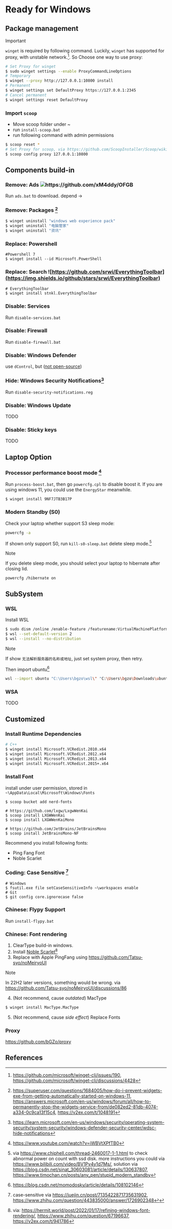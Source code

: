# Ready for Windows
## Package management
>[!IMPORTANT] 
`winget` is required by following command.
Luckily, `winget` has supported for proxy, with unstable network.[^proxy_winget]. So Choose one way to use proxy:

```bash
# Set Proxy for winget
$ sudo winget settings --enable ProxyCommandLineOptions
# Temporary
$ winget --proxy http://127.0.0.1:10800 install 
# Permanent
$ winget settings set DefaultProxy https://127.0.0.1:2345
# Cancel permanent
$ winget settings reset DefaultProxy
```


### Import `scoop`
* Move scoop folder under ~
* run `install-scoop.bat`
* run following command with admin permissions
```bash
$ scoop reset *
# Set Proxy for scoop, via https://github.com/ScoopInstaller/Scoop/wiki/Using-Scoop-behind-a-proxy
$ scoop config proxy 127.0.0.1:10800
```


## Components build-in
### Remove: Ads  ![https://github.com/xM4ddy/OFGB ](https://img.shields.io/github/stars/xM4ddy/OFGB)
Run `ads.bat` to download. depend -> 

### Remove: Packages [^uninstall-garbage]
```bash
$ winget uninstall "windows web experience pack"
$ winget uninstall "电脑管家"
$ winget uninstall "资讯"
```

### Replace: Powershell
```shell
#Powershell 7
$ winget install --id Microsoft.PowerShell
```

### Replace: Search ![https://github.com/srwi/EverythingToolbar](https://img.shields.io/github/stars/srwi/EverythingToolbar)
```shell
# EverythingToolbar 
$ winget install stnkl.EverythingToolbar
```

### Disable: Services
Run `disable-services.bat`

### Disable: Firewall
Run `disable-firewall.bat`

### Disable: Windows Defender
use `dControl`, but ([not open-source](https://www.sordum.org/9480/defender-control-v2-1/))

### Hide: Windows Security Notifications[^wsn]

Run `disable-security-notifications.reg`

### Disable: Windows Update

TODO

### Disable: Sticky keys

TODO

## Laptop Option

### Processor performance boost mode [^overheat-laptop]

Run <code>process-boost.bat</code>, then go `powercfg.cpl` to disable boost it. If you are using windows 11, you could use the `EnergyStar` meanwhile.

```bash
$ winget install 9NF7JTB3B17P
```

### Modern Standby (S0)

Check your laptop whether support S3 sleep mode:

```bash
powercfg -a
```

If shown only support S0, run `kill-s0-sleep.bat` delete sleep mode.[^windows_modern_standby]

> [!NOTE]
> If you delete sleep mode, you should select your laptop to hibernate after closing lid.

```shell
powercfg /hibernate on
```

## SubSystem

### WSL

Install WSL

```bash
$ sudo dism /online /enable-feature /featurename:VirtualMachinePlatform /all /norestart
$ wsl --set-default-version 2
$ wsl --install --no-distribution
```

> [!NOTE]
> If show `无法解析服务器的名称或地址`, just set system proxy, then retry.

Then import ubuntu[^import_export_wsl]

```bash
wsl --import ubuntu "C:\Users\bgzo\wsl\" "C:\Users\bgzo\Downloads\ubuntu.tar" --version 2
```

### WSA

TODO

## Customized

### Install Runtime Dependencies

```bash
# C++
$ winget install Microsoft.VCRedist.2010.x64
$ winget install Microsoft.VCRedist.2012.x64
$ winget install Microsoft.VCRedist.2013.x64
$ winget install Microsoft.VCRedist.2015+.x64
```

### Install Font 

install under user permission, stored in `~\AppData\Local\Microsoft\Windows\Fonts`

```shell
$ scoop bucket add nerd-fonts

# https://github.com/lxgw/LxgwWenKai
$ scoop install LXGWWenKai
$ scoop install LXGWWenKaiMono

# https://github.com/JetBrains/JetBrainsMono
$ scoop install JetBrainsMono-NF
```

Recommend you install following fonts:

- Ping Fang Font
- Noble Scarlet

### Coding: Case Sensitive [^case-sensitive]

```shell
# Windows
$ fsutil.exe file setCaseSensitiveInfo ~\workspaces enable
# Git
$ git config core.ignorecase false 
```

### Chinese: Flypy Support
Run `install-flypy.bat`

### Chinese: Font rendering
1. ClearType build-in windows.
2. Install [Noble Scarlet](https://github.com/fernvenue/microsoft-yahei)[^auto_replace_in_chinese_windows]
3. Replace with Apple PingFang using https://github.com/Tatsu-syo/noMeiryoUI

> [!NOTE]
> In 22H2 later versions, something would be wrong. via https://github.com/Tatsu-syo/noMeiryoUI/discussions/86

4. (Not recommend, cause *outdated*) MacType

````sh
$ winget install MacType.MacType
````

5. (Not recommend, cause *side effect*) Replace Fonts

### Proxy

https://github.com/bGZo/proxy


## References

[^windows_modern_standby]: via https://www.chiphell.com/thread-2460017-1-1.html to check abnormal power on count with ssd disk. more instructions you could via https://www.bilibili.com/video/BV1Pv4y1d7Ms/, solution via https://blog.csdn.net/sinat_30603081/article/details/130637807, https://www.timochan.cn/posts/any_pen/stupid_modern_standby
[^case-sensitive]: case-sensitive via https://juejin.cn/post/7135422871735631902, https://www.zhihu.com/question/443835000/answer/1726902348↩
[^uninstall-garbage]: https://superuser.com/questions/1684005/how-do-i-prevent-widgets-exe-from-getting-automatically-started-on-windows-11, https://answers.microsoft.com/en-us/windows/forum/all/how-to-permanently-stop-the-widgets-service-from/de082ed2-81db-4074-a334-0c9ca13f15c4, https://v2ex.com/t/1048191
[^overheat-laptop]: https://www.youtube.com/watch?v=iWBVtXPfTB0
[^wsn]:https://learn.microsoft.com/en-us/windows/security/operating-system-security/system-security/windows-defender-security-center/wdsc-hide-notifications
[^proxy_winget]: https://github.com/microsoft/winget-cli/issues/190, https://github.com/microsoft/winget-cli/discussions/4428
[^import_export_wsl]: https://blog.csdn.net/momodosky/article/details/108102146
[^auto_replace_in_chinese_windows]: via: https://hermit.world/post/2022/01/17/refining-windows-font-rendering/, https://www.zhihu.com/question/67196637, https://v2ex.com/t/941786
